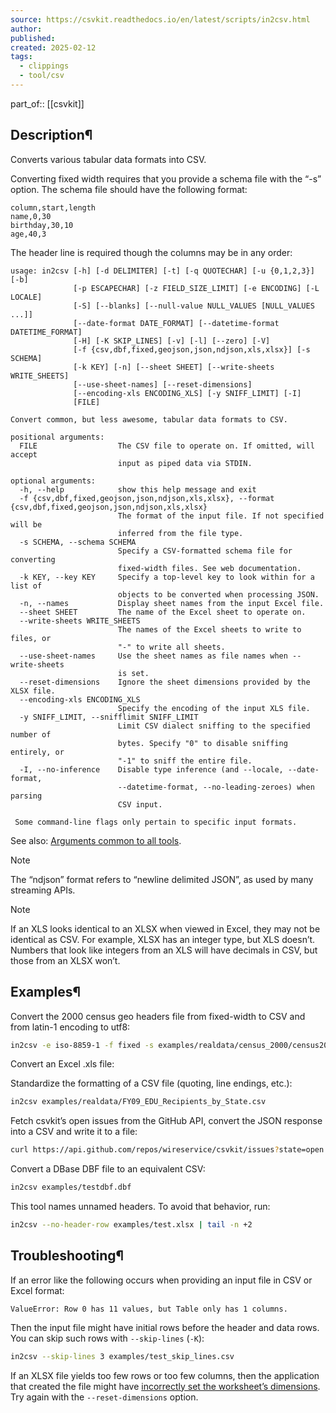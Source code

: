 ```yaml
---
source: https://csvkit.readthedocs.io/en/latest/scripts/in2csv.html
author: 
published: 
created: 2025-02-12
tags:
  - clippings
  - tool/csv
---
```

part_of:: [[csvkit]]
## Description¶

Converts various tabular data formats into CSV.

Converting fixed width requires that you provide a schema file with the “-s” option. The schema file should have the following format:

```none
column,start,length
name,0,30
birthday,30,10
age,40,3
```

The header line is required though the columns may be in any order:

```none
usage: in2csv [-h] [-d DELIMITER] [-t] [-q QUOTECHAR] [-u {0,1,2,3}] [-b]
              [-p ESCAPECHAR] [-z FIELD_SIZE_LIMIT] [-e ENCODING] [-L LOCALE]
              [-S] [--blanks] [--null-value NULL_VALUES [NULL_VALUES ...]]
              [--date-format DATE_FORMAT] [--datetime-format DATETIME_FORMAT]
              [-H] [-K SKIP_LINES] [-v] [-l] [--zero] [-V]
              [-f {csv,dbf,fixed,geojson,json,ndjson,xls,xlsx}] [-s SCHEMA]
              [-k KEY] [-n] [--sheet SHEET] [--write-sheets WRITE_SHEETS]
              [--use-sheet-names] [--reset-dimensions]
              [--encoding-xls ENCODING_XLS] [-y SNIFF_LIMIT] [-I]
              [FILE]

Convert common, but less awesome, tabular data formats to CSV.

positional arguments:
  FILE                  The CSV file to operate on. If omitted, will accept
                        input as piped data via STDIN.

optional arguments:
  -h, --help            show this help message and exit
  -f {csv,dbf,fixed,geojson,json,ndjson,xls,xlsx}, --format {csv,dbf,fixed,geojson,json,ndjson,xls,xlsx}
                        The format of the input file. If not specified will be
                        inferred from the file type.
  -s SCHEMA, --schema SCHEMA
                        Specify a CSV-formatted schema file for converting
                        fixed-width files. See web documentation.
  -k KEY, --key KEY     Specify a top-level key to look within for a list of
                        objects to be converted when processing JSON.
  -n, --names           Display sheet names from the input Excel file.
  --sheet SHEET         The name of the Excel sheet to operate on.
  --write-sheets WRITE_SHEETS
                        The names of the Excel sheets to write to files, or
                        "-" to write all sheets.
  --use-sheet-names     Use the sheet names as file names when --write-sheets
                        is set.
  --reset-dimensions    Ignore the sheet dimensions provided by the XLSX file.
  --encoding-xls ENCODING_XLS
                        Specify the encoding of the input XLS file.
  -y SNIFF_LIMIT, --snifflimit SNIFF_LIMIT
                        Limit CSV dialect sniffing to the specified number of
                        bytes. Specify "0" to disable sniffing entirely, or
                        "-1" to sniff the entire file.
  -I, --no-inference    Disable type inference (and --locale, --date-format,
                        --datetime-format, --no-leading-zeroes) when parsing
                        CSV input.

 Some command-line flags only pertain to specific input formats.
```

See also: [Arguments common to all tools](https://csvkit.readthedocs.io/en/latest/common_arguments.html).

Note

The “ndjson” format refers to “newline delimited JSON”, as used by many streaming APIs.

Note

If an XLS looks identical to an XLSX when viewed in Excel, they may not be identical as CSV. For example, XLSX has an integer type, but XLS doesn’t. Numbers that look like integers from an XLS will have decimals in CSV, but those from an XLSX won’t.

## Examples¶

Convert the 2000 census geo headers file from fixed-width to CSV and from latin-1 encoding to utf8:

```bash
in2csv -e iso-8859-1 -f fixed -s examples/realdata/census_2000/census2000_geo_schema.csv examples/realdata/census_2000/usgeo_excerpt.upl
```

Convert an Excel .xls file:

Standardize the formatting of a CSV file (quoting, line endings, etc.):

```bash
in2csv examples/realdata/FY09_EDU_Recipients_by_State.csv
```

Fetch csvkit’s open issues from the GitHub API, convert the JSON response into a CSV and write it to a file:

```bash
curl https://api.github.com/repos/wireservice/csvkit/issues?state=open | in2csv -f json -v
```

Convert a DBase DBF file to an equivalent CSV:

```bash
in2csv examples/testdbf.dbf
```

This tool names unnamed headers. To avoid that behavior, run:

```bash
in2csv --no-header-row examples/test.xlsx | tail -n +2
```

## Troubleshooting¶

If an error like the following occurs when providing an input file in CSV or Excel format:

```none
ValueError: Row 0 has 11 values, but Table only has 1 columns.
```

Then the input file might have initial rows before the header and data rows. You can skip such rows with `--skip-lines` (`-K`):

```bash
in2csv --skip-lines 3 examples/test_skip_lines.csv
```

If an XLSX file yields too few rows or too few columns, then the application that created the file might have [incorrectly set the worksheet’s dimensions](https://openpyxl.readthedocs.io/en/stable/optimized.html#worksheet-dimensions). Try again with the `--reset-dimensions` option.